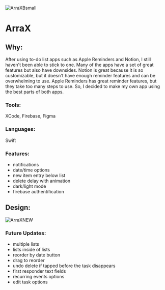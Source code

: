 ![ArraXBsmall](https://github.com/nwalse/ArraX-ToDoList/assets/117557589/cad2685b-8f45-4f03-997d-b04646a144ed)

# ArraX

## Why:
After using to-do list apps such as Apple Reminders and Notion, I still haven't been able to stick to one. Many of the apps have a set of great features but also have downsides. Notion is great because it is so customizable, but it doesn't have enough reminder features and can be overwhelming to use. Apple Reminders has great reminder features, but they take too many steps to use. So, I decided to make my own app using the best parts of both apps.


### Tools:
XCode, Firebase, Figma

### Languages:
Swift

### Features:
 - notifications 
 - date/time options 
 - new item entry below list 
 - delete delay with animation 
 - dark/light mode
 - firebase authentification 

## Design:

![ArraXNEW](https://github.com/nwalse/ArraX-ToDoList/assets/117557589/e0e90548-8fcb-4aae-8065-e2b26ced5267)


### Future Updates: 
 - multiple lists
 - lists inside of lists
 - reorder by date button
 - drag to reorder
 - undo delete if tapped before the task disappears
 - first responder text fields
 - recurring events options
 - edit task options

